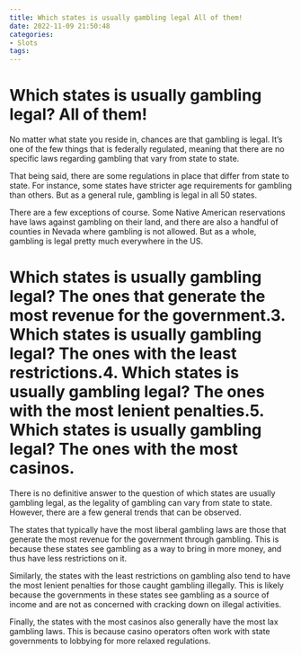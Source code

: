 ```yaml
---
title: Which states is usually gambling legal All of them!
date: 2022-11-09 21:50:48
categories:
- Slots
tags:
---
```



#  Which states is usually gambling legal? All of them!

No matter what state you reside in, chances are that gambling is legal. It’s one of the few things that is federally regulated, meaning that there are no specific laws regarding gambling that vary from state to state.

That being said, there are some regulations in place that differ from state to state. For instance, some states have stricter age requirements for gambling than others. But as a general rule, gambling is legal in all 50 states.

There are a few exceptions of course. Some Native American reservations have laws against gambling on their land, and there are also a handful of counties in Nevada where gambling is not allowed. But as a whole, gambling is legal pretty much everywhere in the US.

#  Which states is usually gambling legal? The ones that generate the most revenue for the government.3. Which states is usually gambling legal? The ones with the least restrictions.4. Which states is usually gambling legal? The ones with the most lenient penalties.5. Which states is usually gambling legal? The ones with the most casinos.

There is no definitive answer to the question of which states are usually gambling legal, as the legality of gambling can vary from state to state. However, there are a few general trends that can be observed.

The states that typically have the most liberal gambling laws are those that generate the most revenue for the government through gambling. This is because these states see gambling as a way to bring in more money, and thus have less restrictions on it.

Similarly, the states with the least restrictions on gambling also tend to have the most lenient penalties for those caught gambling illegally. This is likely because the governments in these states see gambling as a source of income and are not as concerned with cracking down on illegal activities.

Finally, the states with the most casinos also generally have the most lax gambling laws. This is because casino operators often work with state governments to lobbying for more relaxed regulations.